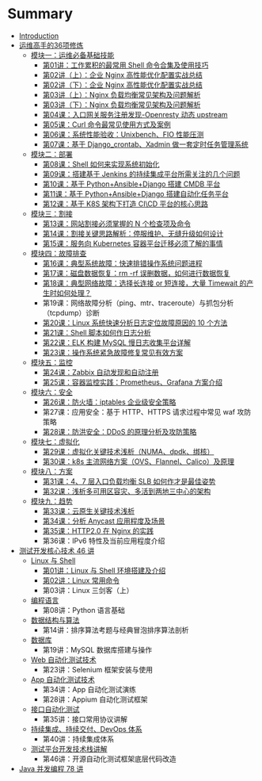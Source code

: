 # Summary

* [Introduction](README.md)
* [运维高手的36项修炼](yun-wei-gao-shou-de-36-xiang-xiu-lian.md)
  * [模块一：运维必备基础技能](yun-wei-gao-shou-de-36-xiang-xiu-lian/mo-kuai-yi-ff1a-yun-wei-bi-bei-ji-chu-ji-neng.md)
    * [第01讲：工作累积的最常用 Shell 命令合集及使用技巧](yun-wei-gao-shou-de-36-xiang-xiu-lian/mo-kuai-yi-ff1a-yun-wei-bi-bei-ji-chu-ji-neng/di-01-jiang-ff1a-gong-zuo-lei-ji-de-zui-chang-yong-shell-ming-ling-he-ji-ji-shi-yong-ji-qiao.md)
    * [第02讲（上）：企业 Nginx 高性能优化配置实战总结](yun-wei-gao-shou-de-36-xiang-xiu-lian/mo-kuai-yi-ff1a-yun-wei-bi-bei-ji-chu-ji-neng/di-02-jiang-ff08-shang-ff09-ff1a-qi-ye-nginx-gao-xing-neng-you-hua-pei-zhi-shi-zhan-zong-jie.md)
    * [第02讲（下）：企业 Nginx 高性能优化配置实战总结](yun-wei-gao-shou-de-36-xiang-xiu-lian/mo-kuai-yi-ff1a-yun-wei-bi-bei-ji-chu-ji-neng/di-02-jiang-ff08-xia-ff09-ff1a-qi-ye-nginx-gao-xing-neng-you-hua-pei-zhi-shi-zhan-zong-jie.md)
    * [第03讲（上）：Nginx 负载均衡常见架构及问题解析](yun-wei-gao-shou-de-36-xiang-xiu-lian/mo-kuai-yi-ff1a-yun-wei-bi-bei-ji-chu-ji-neng/di-03-jiang-ff08-shang-ff09-ff1a-nginx-fu-zai-jun-heng-chang-jian-jia-gou-ji-wen-ti-jie-xi.md)
    * [第03讲（下）：Nginx 负载均衡常见架构及问题解析](yun-wei-gao-shou-de-36-xiang-xiu-lian/mo-kuai-yi-ff1a-yun-wei-bi-bei-ji-chu-ji-neng/di-03-jiang-ff08-xia-ff09-ff1a-nginx-fu-zai-jun-heng-chang-jian-jia-gou-ji-wen-ti-jie-xi.md)
    * [第04课：入口网关服务注册发现-Openresty 动态 upstream](yun-wei-gao-shou-de-36-xiang-xiu-lian/mo-kuai-yi-ff1a-yun-wei-bi-bei-ji-chu-ji-neng/di-04-ke-ff1a-ru-kou-wang-guan-fu-wu-zhu-ce-fa-73b0-openresty-dong-tai-upstream.md)
    * [第05课：Curl 命令最常见使用方式及案例](yun-wei-gao-shou-de-36-xiang-xiu-lian/mo-kuai-yi-ff1a-yun-wei-bi-bei-ji-chu-ji-neng/di-05-ke-ff1a-curl-ming-ling-zui-chang-jian-shi-yong-fang-shi-ji-an-li.md)
    * [第06课：系统性能验收：Unixbench、FIO 性能压测](yun-wei-gao-shou-de-36-xiang-xiu-lian/mo-kuai-yi-ff1a-yun-wei-bi-bei-ji-chu-ji-neng/di-06-ke-ff1a-xi-tong-xing-neng-yan-shou-ff1a-unixbench-fio-xing-neng-ya-ce.md)
    * [第07课：基于 Django\_crontab、Xadmin 做一套定时任务管理系统](yun-wei-gao-shou-de-36-xiang-xiu-lian/mo-kuai-yi-ff1a-yun-wei-bi-bei-ji-chu-ji-neng/di-07-ke-ff1a-ji-yu-django-crontab-xadmin-zuo-yi-tao-ding-shi-ren-wu-guan-li-xi-tong.md)
  * [模块二：部署](yun-wei-gao-shou-de-36-xiang-xiu-lian/mo-kuai-er-ff1a-bu-shu.md)
    * [第08课：Shell 如何来实现系统初始化](yun-wei-gao-shou-de-36-xiang-xiu-lian/mo-kuai-er-ff1a-bu-shu/di-08-keff1a-shell-ru-he-lai-shi-xian-xi-tong-chu-shi-hua.md)
    * [第09课：搭建基于 Jenkins 的持续集成平台所需关注的几个问题](yun-wei-gao-shou-de-36-xiang-xiu-lian/mo-kuai-er-ff1a-bu-shu/di-09-ke-ff1a-da-jian-ji-yu-jenkins-de-chi-xu-ji-cheng-ping-tai-suo-xu-guan-zhu-de-ji-ge-wen-ti.md)
    * [第10课：基于 Python+Ansible+Django 搭建 CMDB 平台](yun-wei-gao-shou-de-36-xiang-xiu-lian/mo-kuai-er-ff1a-bu-shu/di-10-ke-ff1a-ji-yu-python-+-ansible-+-django-da-jian-cmdb-ping-tai.md)
    * [第11课：基于 Python+Ansible+Django 搭建自动化任务平台](yun-wei-gao-shou-de-36-xiang-xiu-lian/mo-kuai-er-ff1a-bu-shu/di-11-ke-ff1a-ji-yu-python-+-ansible-+-django-da-jian-zi-dong-hua-ren-wu-ping-tai.md)
    * [第12课：基于 K8S 架构下打造 CI\CD 平台的核心思路](yun-wei-gao-shou-de-36-xiang-xiu-lian/mo-kuai-er-ff1a-bu-shu/di-12-ke-ff1a-ji-yu-k8s-jia-gou-xia-da-zao-ci-cd-ping-tai-de-he-xin-si-lu.md)
  * [模块三：割接](yun-wei-gao-shou-de-36-xiang-xiu-lian/mo-kuai-san-ff1a-ge-jie.md)
    * [第13课：网站割接必须掌握的 N 个检查项及命令](yun-wei-gao-shou-de-36-xiang-xiu-lian/mo-kuai-san-ff1a-ge-jie/di-13-ke-ff1a-wang-zhan-ge-jie-bi-xu-zhang-wo-de-n-ge-jian-cha-xiang-ji-ming-ling.md)
    * [第14课：割接关键思路解析：停服维护、无缝升级如何设计](yun-wei-gao-shou-de-36-xiang-xiu-lian/mo-kuai-san-ff1a-ge-jie/di-14-ke-ff1a-ge-jie-guan-jian-si-lu-jie-xi-ff1a-ting-fu-wei-hu-3001-wu-feng-sheng-ji-ru-he-she-ji.md)
    * [第15课：服务向 Kubernetes 容器平台迁移必须了解的事情](yun-wei-gao-shou-de-36-xiang-xiu-lian/mo-kuai-san-ff1a-ge-jie/di-15-ke-ff1a-fu-wu-xiang-kubernetes-rong-qi-ping-tai-qian-yi-bi-xu-le-jie-de-shi-qing.md)
  * [模块四：故障排查](yun-wei-gao-shou-de-36-xiang-xiu-lian/mo-kuai-si-ff1a-gu-zhang-pai-cha.md)
    * [第16课：典型系统故障：快速排错操作系统问题进程](yun-wei-gao-shou-de-36-xiang-xiu-lian/mo-kuai-si-ff1a-gu-zhang-pai-cha/di-16-ke-ff1a-dian-xing-xi-tong-gu-zhang-ff1a-kuai-su-pai-cuo-cao-zuo-xi-tong-wen-ti-jin-cheng.md)
    * [第17课：磁盘数据恢复：rm -rf 误删数据，如何进行数据恢复](yun-wei-gao-shou-de-36-xiang-xiu-lian/mo-kuai-si-ff1a-gu-zhang-pai-cha/di-17-ke-ff1a-ci-pan-shu-ju-hui-fu-ff1a-rm-rf-wu-shan-shu-ju-ff0c-ru-he-jin-xing-shu-ju-hui-fu.md)
    * [第18课：典型网络故障：选择长连接 or 短连接，大量 Timewait 的产生时如何处理？](yun-wei-gao-shou-de-36-xiang-xiu-lian/mo-kuai-san-ff1a-ge-jie/di-18-ke-ff1a-dian-xing-wang-luo-gu-zhang-ff1a-xuan-ze-chang-lian-jie-or-duan-lian-jie-ff0c-da-liang-timewait-de-chan-sheng-shi-ru-he-chu-li-ff1f.md)
    * 第19课：网络故障分析（ping、mtr、traceroute）与抓包分析（tcpdump）诊断
    * [第20课：Linux 系统快速分析日志定位故障原因的 10 个方法](yun-wei-gao-shou-de-36-xiang-xiu-lian/mo-kuai-si-ff1a-gu-zhang-pai-cha/di-20-ke-ff1a-linux-xi-tong-kuai-su-fen-xi-ri-zhi-ding-wei-gu-zhang-yuan-yin-de-10-ge-fang-fa.md)
    * [第21课：Shell 脚本如何作日志分析](yun-wei-gao-shou-de-36-xiang-xiu-lian/mo-kuai-si-ff1a-gu-zhang-pai-cha/di-21-keff1a-shell-jiao-ben-ru-he-zuo-ri-zhi-fen-xi.md)
    * [第22课：ELK 构建 MySQL 慢日志收集平台详解](yun-wei-gao-shou-de-36-xiang-xiu-lian/mo-kuai-si-ff1a-gu-zhang-pai-cha/di-22-ke-ff1a-elk-gou-jian-mysql-man-ri-zhi-shou-ji-ping-tai-xiang-jie.md)
    * [第23课：操作系统紧急故障修复常见有效方案](yun-wei-gao-shou-de-36-xiang-xiu-lian/mo-kuai-si-ff1a-gu-zhang-pai-cha/di-23-ke-ff1a-cao-zuo-xi-tong-jin-ji-gu-zhang-xiu-fu-chang-jian-you-xiao-fang-an.md)
  * [模块五：监控](yun-wei-gao-shou-de-36-xiang-xiu-lian/mo-kuai-wu-ff1a-jian-kong.md)
    * [第24课：Zabbix 自动发现和自动注册](yun-wei-gao-shou-de-36-xiang-xiu-lian/mo-kuai-wu-ff1a-jian-kong/di-24-ke-ff1a-zabbix-zi-dong-fa-xian-he-zi-dong-zhu-ce.md)
    * [第25课：容器监控实践：Prometheus、Grafana 方案介绍](yun-wei-gao-shou-de-36-xiang-xiu-lian/mo-kuai-wu-ff1a-jian-kong/di-25-ke-ff1a-rong-qi-jian-kong-shi-jian-ff1a-prometheus-grafana-fang-an-jie-shao.md)
  * [模块六：安全](yun-wei-gao-shou-de-36-xiang-xiu-lian/mo-kuai-liu-ff1a-an-quan.md)
    * [第26课：防火墙：iptables 企业级安全策略](yun-wei-gao-shou-de-36-xiang-xiu-lian/mo-kuai-liu-ff1a-an-quan/di-26-ke-ff1afang-huo-qiang-ff1a-iptables-qi-ye-ji-an-quan-ce-lve.md)
    * 第27课：应用安全：基于 HTTP、HTTPS 请求过程中常见 waf 攻防策略
    * [第28课：防洪安全：DDoS 的原理分析及攻防策略](yun-wei-gao-shou-de-36-xiang-xiu-lian/mo-kuai-liu-ff1a-an-quan/di-28-ke-ff1a-fang-hong-an-quan-ff1a-ddos-de-yuan-li-fen-xi-ji-gong-fang-ce-lve.md)
  * [模块七：虚拟化](yun-wei-gao-shou-de-36-xiang-xiu-lian/mo-kuai-qi-ff1a-xu-ni-hua.md)
    * [第29课：虚拟化关键技术浅析（NUMA、dpdk、绑核）](yun-wei-gao-shou-de-36-xiang-xiu-lian/mo-kuai-qi-ff1a-xu-ni-hua/di-29-ke-ff1a-xu-ni-hua-guan-jian-ji-zhu-qian-xi-ff08-numa-dpdk-3001-bang-he-ff09.md)
    * [第30课：k8s 主流网络方案（OVS、Flannel、Calico）及原理](yun-wei-gao-shou-de-36-xiang-xiu-lian/mo-kuai-qi-ff1a-xu-ni-hua/di-30-ke-ff1a-k8s-zhu-liu-wang-luofang-an-ff08-ovs-flannel-calico-ff09-ji-yuan-li.md)
  * [模块八：方案](yun-wei-gao-shou-de-36-xiang-xiu-lian/mo-kuai-ba-ff1a-fang-an.md)
    * [第31课：4、7 层入口负载均衡 SLB 如何作才是最佳姿势](yun-wei-gao-shou-de-36-xiang-xiu-lian/mo-kuai-ba-ff1a-fang-an/di-31-ke-ff1a-4-7-ceng-ru-kou-fu-zai-jun-heng-slb-ru-he-zuo-cai-shi-zui-jia-zi-shi.md)
    * [第32课：浅析多可用区容灾、多活到两地三中心的架构](yun-wei-gao-shou-de-36-xiang-xiu-lian/mo-kuai-ba-ff1a-fang-an/di-32-ke-ff1a-qian-xi-duo-ke-yong-qu-rong-zai-3001-duo-huo-dao-liang-di-san-zhong-xin-de-jia-gou.md)
  * [模块九：趋势](yun-wei-gao-shou-de-36-xiang-xiu-lian/mo-kuai-jiu-ff1a-qu-shi.md)
    * [第33课：云原生关键技术浅析](yun-wei-gao-shou-de-36-xiang-xiu-lian/mo-kuai-jiu-ff1a-qu-shi/di-33-ke-ff1a-yun-yuan-sheng-guan-jian-ji-zhu-qian-xi.md)
    * [第34课：分析 Anycast 应用程度及场景](yun-wei-gao-shou-de-36-xiang-xiu-lian/mo-kuai-jiu-ff1a-qu-shi/di-34-ke-ff1afen-xi-anycast-ying-yong-cheng-du-ji-chang-jing.md)
    * [第35课：HTTP2.0 在 Nginx 的实践](yun-wei-gao-shou-de-36-xiang-xiu-lian/mo-kuai-jiu-ff1a-qu-shi/di-35-ke-ff1a-http2-0-zai-nginx-de-shi-jian.md)
    * 第36课：IPv6 特性及当前应用程度介绍
* [测试开发核心技术 46 讲](ce-shi-kai-fa-he-xin-ji-zhu-46-jiang.md)
  * [Linux 与 Shell](ce-shi-kai-fa-he-xin-ji-zhu-46-jiang/linux-yu-shell.md)
    * [第01讲：Linux 与 Shell 环境搭建及介绍](ce-shi-kai-fa-he-xin-ji-zhu-46-jiang/linux-yu-shell/di-01-jiang-ff1a-linux-yu-shell-huan-jing-da-jian-ji-jie-shao.md)
    * [第02讲：Linux 常用命令](ce-shi-kai-fa-he-xin-ji-zhu-46-jiang/linux-yu-shell/di-02-jiang-ff1a-linux-chang-yong-ming-ling.md)
    * 第03讲：Linux 三剑客（上）
  * [编程语言](ce-shi-kai-fa-he-xin-ji-zhu-46-jiang/bian-cheng-yu-yan.md)
    * 第08讲：Python 语言基础
  * [数据结构与算法](ce-shi-kai-fa-he-xin-ji-zhu-46-jiang/shu-ju-jie-gou-yu-suan-fa.md)
    * 第14讲：排序算法考题与经典冒泡排序算法剖析
  * [数据库](ce-shi-kai-fa-he-xin-ji-zhu-46-jiang/shu-ju-ku.md)
    * 第19讲：MySQL 数据库搭建与操作
  * [Web 自动化测试技术](ce-shi-kai-fa-he-xin-ji-zhu-46-jiang/web-zi-dong-hua-ce-shi-ji-zhu.md)
    * 第23讲：Selenium 框架安装与使用
  * [App 自动化测试技术](ce-shi-kai-fa-he-xin-ji-zhu-46-jiang/app-zi-dong-hua-ce-shi-ji-zhu.md)
    * 第34讲：App 自动化测试演练
    * 第28讲：Appium 自动化测试框架
  * [接口自动化测试](ce-shi-kai-fa-he-xin-ji-zhu-46-jiang/jie-kou-zi-dong-hua-ce-shi.md)
    * 第35讲：接口常用协议讲解
  * [持续集成、持续交付、DevOps 体系](ce-shi-kai-fa-he-xin-ji-zhu-46-jiang/chi-xu-ji-cheng-3001-chi-xu-jiao-fu-3001-devops-ti-xi.md)
    * 第40讲：持续集成体系
  * [测试平台开发技术栈讲解](ce-shi-kai-fa-he-xin-ji-zhu-46-jiang/ce-shi-ping-tai-kai-fa-ji-zhu-zhan-jiang-jie.md)
    * 第46讲：开源自动化测试框架底层代码改造
* [Java 并发编程 78 讲](java-bing-fa-bian-cheng-78-jiang.md)

